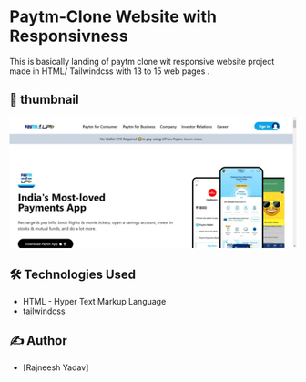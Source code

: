 #  Paytm-Clone Website with Responsivness    

This is basically landing of paytm clone wit responsive  website project made in HTML/ Tailwindcss  with 13 to 15 web pages .
 
## 🚩 thumbnail
 
![paytm website](images/view/thumbnail.png)
## 🛠 Technologies Used
  - HTML - Hyper Text Markup Language
  - tailwindcss


 

 
## ✍️ Author 
- [Rajneesh Yadav] 
 